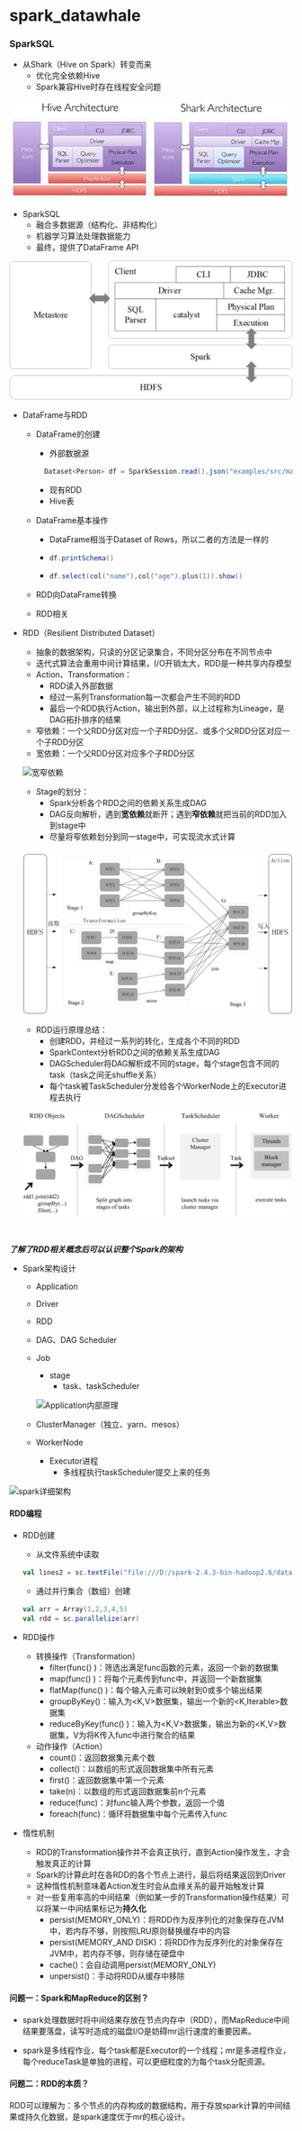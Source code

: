 # spark_datawhale
### SparkSQL

- 从Shark（Hive on Spark）转变而来
  - 优化完全依赖Hive
  - Spark兼容Hive时存在线程安全问题

![arch](https://github.com/zhangchi0923/spark_datawhale/blob/master/images/arch.gif)

- SparkSQL
  - 融合多数据源（结构化、非结构化）
  - 机器学习算法处理数据能力
  - 最终，提供了DataFrame API

![sparksql](https://github.com/zhangchi0923/spark_datawhale/blob/master/images/sparksql.png)



- DataFrame与RDD

  - DataFrame的创建

    - 外部数据源

    ```java
      Dataset<Person> df = SparkSession.read().json("examples/src/main/resources/people.json")
    ```

      

    - 现有RDD
    - Hive表

  - DataFrame基本操作

    - DataFrame相当于Dataset of Rows，所以二者的方法是一样的

    - ```java
      df.printSchema()
      ```

    - ```java
      df.select(col("name"),col("age").plus(1)).show()
      ```

  - RDD向DataFrame转换

  - RDD相关

- RDD（Resilient Distributed Dataset）

  - 抽象的数据架构，只读的分区记录集合，不同分区分布在不同节点中
  - 迭代式算法会重用中间计算结果，I/O开销太大，RDD是一种共享内存模型
  - Action、Transformation：
    - RDD读入外部数据
    - 经过一系列Transformation每一次都会产生不同的RDD
    - 最后一个RDD执行Action，输出到外部，以上过程称为Lineage，是DAG拓扑排序的结果
  - 窄依赖：一个父RDD分区对应一个子RDD分区、或多个父RDD分区对应一个子RDD分区
  - 宽依赖：一个父RDD分区对应多个子RDD分区

  ![宽窄依赖](https://github.com/zhangchi0923/spark_datawhale/tree/master/images)

  

  

  - Stage的划分：
    - Spark分析各个RDD之间的依赖关系生成DAG
    - DAG反向解析，遇到**宽依赖**就断开；遇到**窄依赖**就把当前的RDD加入到stage中
    - 尽量将窄依赖划分到同一stage中，可实现流水式计算

  

  ![stage](https://github.com/zhangchi0923/spark_datawhale/blob/master/images/stage.png)

  

  - RDD运行原理总结：
    - 创建RDD，并经过一系列的转化，生成各个不同的RDD
    - SparkContext分析RDD之间的依赖关系生成DAG
    - DAGScheduler将DAG解析成不同的stage，每个stage包含不同的task（task之间无shuffle关系）
    - 每个task被TaskScheduler分发给各个WorkerNode上的Executor进程去执行

  ![RDD](https://github.com/zhangchi0923/spark_datawhale/blob/master/images/RDD.png)

​	

***了解了RDD相关概念后可以认识整个Spark的架构***

- Spark架构设计

  - Application

  - Driver

  - RDD

  - DAG、DAG Scheduler

  - Job

    - stage
      - task、taskScheduler

    ![Application内部原理](https://github.com/zhangchi0923/spark_datawhale/tree/master/images)

  - ClusterManager（独立、yarn、mesos）

  - WorkerNode

    - Executor进程
      - 多线程执行taskScheduler提交上来的任务

![spark详细架构](https://github.com/zhangchi0923/spark_datawhale/tree/master/images)

#### RDD编程

- RDD创建

  - 从文件系统中读取

  ```scala
  val lines2 = sc.textFile("file:///D:/spark-2.4.3-bin-hadoop2.6/data.txt")
  ```

  - 通过并行集合（数组）创建

  ```scala
  val arr = Array(1,2,3,4,5)
  val rdd = sc.parallelize(arr)
  ```

- RDD操作

  - 转换操作（Transformation）
    - filter(func() )：筛选出满足func函数的元素，返回一个新的数据集
    - map(func() )：将每个元素传到func中，并返回一个新数据集
    - flatMap(func() )：每个输入元素可以映射到0或多个输出结果
    - groupByKey()：输入为<K,V>数据集，输出一个新的<K,Iterable>数据集
    - reduceByKey(func() )：输入为<K,V>数据集，输出为新的<K,V>数据集，V为将K传入func中进行聚合的结果
  - 动作操作（Action）
    - count()：返回数据集元素个数
    - collect()：以数组的形式返回数据集中所有元素
    - first()：返回数据集中第一个元素
    - take(n)：以数组的形式返回数据集前n个元素
    - reduce(func)：对func输入两个参数，返回一个值
    - foreach(func)：循环将数据集中每个元素传入func

- 惰性机制

  - RDD的Transformation操作并不会真正执行，直到Action操作发生，才会触发真正的计算
  - Spark的计算此时在各RDD的各个节点上进行，最后将结果返回到Driver
  - 这种惰性机制意味着Action发生时会从血缘关系的最开始触发计算
  - 对一些复用率高的中间结果（例如某一步的Transformation操作结果）可以将某一中间结果标记为**持久化**
    - persist(MEMORY_ONLY)：将RDD作为反序列化的对象保存在JVM中，若内存不够，则按照LRU原则替换缓存中的内容
    - persist(MEMORY_AND DISK)：将RDD作为反序列化的对象保存在JVM中，若内存不够，则存储在硬盘中
    - cache()：会自动调用persist(MEMORY_ONLY)
    - unpersist()：手动将RDD从缓存中移除

#### 问题一：Spark和MapReduce的区别？

- spark处理数据时将中间结果存放在节点内存中（RDD），而MapReduce中间结果要落盘，读写时造成的磁盘I/O是妨碍mr运行速度的重要因素。

- spark是多线程作业，每个task都是Executor的一个线程；mr是多进程作业，每个reduceTask是单独的进程，可以更细粒度的为每个task分配资源。

#### 问题二：RDD的本质？

RDD可以理解为：多个节点的内存构成的数据结构，用于存放spark计算的中间结果或持久化数据，是spark速度优于mr的核心设计。

